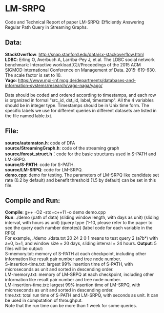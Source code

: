 # LM-SRPQ
Code and Technical Report of paper LM-SRPQ: Efficiently Answering Regular Path Query in Streaming Graphs.

## Data: 
**StackOverflow**: http://snap.stanford.edu/data/sx-stackoverflow.html  
**LDBC**: Erling O, Averbuch A, Larriba-Pey J, et al. The LDBC social network benchmark: Interactive workload[C]//Proceedings of the 2015 ACM SIGMOD International Conference on Management of Data. 2015: 619-630. The scale factor is set to 10.  
**Yago**: https://www.mpi-inf.mpg.de/departments/databases-and-information-systems/research/yago-naga/yago/  

Data should be coded and ordered according to timestamps, and each row is organized in formal "src_id, dst_id, label, timestamp". All the 4 variables should be in integer type. 
Timestamps should be in Unix time form. The specific labels we use for different queries in different datasets are listed in the file named lable.txt.  

## File:
**source/automaton.h**: code of DFA  
**source/StreamingGraph.h**: code of the streaming graph  
**source/forest_struct.h**：code for the basic structures used in S-PATH and LM-SRPQ.   
**source/S-PATH**: code for S-PATH.  
**source/LM-SRPQ**: code for LM-SRPQ.  
**demo.cpp**: demo for testing. The parameters of LM-SRPQ like candidate set rate (0.2 by default) and benefit threshold (1.5 by default) can be set in this file.   

## Compile and Run:
**Compile**: g++ -O2 -std=c++11 -o demo demo.cpp  
**Run**: ./demo (path of data) (sliding window length, with days as unit) (sliding interval, with hours as unit) (query type (1-10, please refer to the paper to see the query each number denotes)) (label code for each variable in the RPQ)  
For example, ./demo ./data.txt 20 24 2 0 1 means to test query 2 (a?b*) with a=0, b=1, and window size = 20 days, sliding interval = 24 hours.
**Output**: 5 files will be output:   
S-memory.txt: memory of S-PATH at each checkpoint, including other information like result pair number and tree node number.  
S-insertion-time.txt: largest 99% insertion time of S-PATH, with microseconds as unit and sorted in descending order.  
LM-memory.txt:  memory of LM-SRPQ at each checkpoint, including other information like result pair number and tree node number.  
LM-insertion-time.txt: largest 99% insertion time of LM-SRPQ, with microseconds as unit and sorted in descending order.  
time.txt: total run time of S-PATH and LM-SRPQ, with seconds as unit. It can be used in computation of throughput.  
Note that the run time can be more than 1 week for some queries.  
